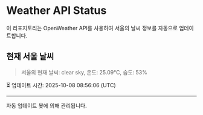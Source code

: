 
# Weather API Status

이 리포지토리는 OpenWeather API를 사용하여 서울의 날씨 정보를 자동으로 업데이트합니다.

## 현재 서울 날씨
> 서울의 현재 날씨: clear sky, 온도: 25.09°C, 습도: 53%

⏳ 업데이트 시간: 2025-10-08 08:56:06 (UTC)

---
자동 업데이트 봇에 의해 관리됩니다.
